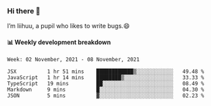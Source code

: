 ### Hi there 👋
I’m liihuu, a pupil who likes to write bugs.😄


#### 📊 Weekly development breakdown
<!--START_SECTION:waka-->
```text
Week: 02 November, 2021 - 08 November, 2021

JSX          1 hr 51 mins    ████████████▒░░░░░░░░░░░░   49.48 % 
JavaScript   1 hr 14 mins    ████████▒░░░░░░░░░░░░░░░░   33.33 % 
TypeScript   19 mins         ██░░░░░░░░░░░░░░░░░░░░░░░   08.49 % 
Markdown     9 mins          █░░░░░░░░░░░░░░░░░░░░░░░░   04.30 % 
JSON         5 mins          ▓░░░░░░░░░░░░░░░░░░░░░░░░   02.23 % 
```
<!--END_SECTION:waka-->

<!--
**liihuu/liihuu** is a ✨ _special_ ✨ repository because its `README.md` (this file) appears on your GitHub profile.

Here are some ideas to get you started:

- 🔭 I’m currently working on ...
- 🌱 I’m currently learning ...
- 👯 I’m looking to collaborate on ...
- 🤔 I’m looking for help with ...
- 💬 Ask me about ...
- 📫 How to reach me: ...
- 😄 Pronouns: ...
- ⚡ Fun fact: ...
-->
